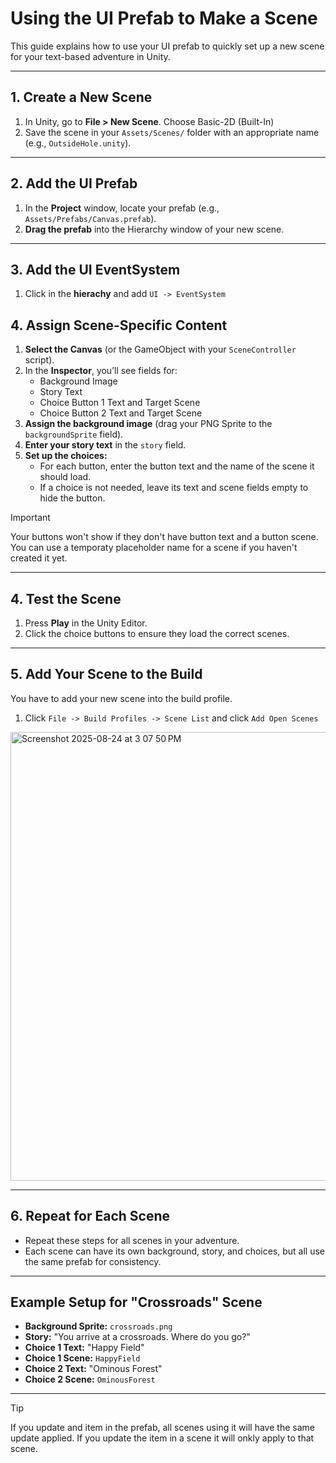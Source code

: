 # Using the UI Prefab to Make a Scene

This guide explains how to use your UI prefab to quickly set up a new scene for your text-based adventure in Unity.

---

## 1. Create a New Scene

1. In Unity, go to **File > New Scene**. Choose Basic-2D (Built-In) 
2. Save the scene in your `Assets/Scenes/` folder with an appropriate name (e.g., `OutsideHole.unity`).

---

## 2. Add the UI Prefab

1. In the **Project** window, locate your prefab (e.g., `Assets/Prefabs/Canvas.prefab`).
2. **Drag the prefab** into the Hierarchy window of your new scene.

---

## 3. Add the UI EventSystem

 1. Click in the **hierachy** and add ```UI -> EventSystem```

## 4. Assign Scene-Specific Content

1. **Select the Canvas** (or the GameObject with your `SceneController` script).
2. In the **Inspector**, you’ll see fields for:
    - Background Image
    - Story Text
    - Choice Button 1 Text and Target Scene
    - Choice Button 2 Text and Target Scene
3. **Assign the background image** (drag your PNG Sprite to the `backgroundSprite` field).
4. **Enter your story text** in the `story` field.
5. **Set up the choices:**
    - For each button, enter the button text and the name of the scene it should load.
    - If a choice is not needed, leave its text and scene fields empty to hide the button.

> [!IMPORTANT]
> Your buttons won't show if they don't have button text and a button scene. You can use a temporaty placeholder name for a scene if you haven't created it yet.

---

## 4. Test the Scene

1. Press **Play** in the Unity Editor.
2. Click the choice buttons to ensure they load the correct scenes.

---

## 5. Add Your Scene to the Build

You have to add your new scene into the build profile.

1. Click ```File -> Build Profiles -> Scene List``` and click ```Add Open Scenes```

<img width="837" height="718" alt="Screenshot 2025-08-24 at 3 07 50 PM" src="https://github.com/user-attachments/assets/26935464-2632-48eb-bc0b-d07d0e6e4970" />


---

## 6. Repeat for Each Scene

- Repeat these steps for all scenes in your adventure.
- Each scene can have its own background, story, and choices, but all use the same prefab for consistency.

---

## Example Setup for "Crossroads" Scene

- **Background Sprite:** `crossroads.png`
- **Story:** "You arrive at a crossroads. Where do you go?"
- **Choice 1 Text:** "Happy Field"
- **Choice 1 Scene:** `HappyField`
- **Choice 2 Text:** "Ominous Forest"
- **Choice 2 Scene:** `OminousForest`

---

> [!TIP]
>  If you update and item in the prefab, all scenes using it will have the same update applied. If you update the item in a scene it will onkly apply to that scene.
